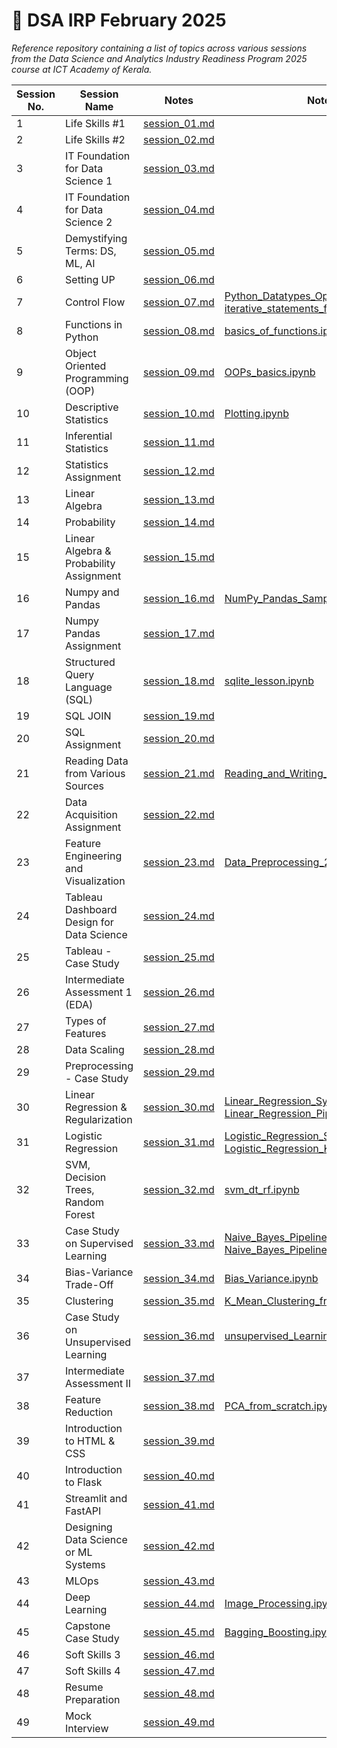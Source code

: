 # 📘 DSA IRP February 2025

_Reference repository containing a list of topics across various sessions from the Data Science and Analytics Industry Readiness Program 2025 course at ICT Academy of Kerala._

| Session No. | Session Name                                                               | Notes                                    | Notebook                                                                 |
|-------------|----------------------------------------------------------------------------|------------------------------------------|--------------------------------------------------------------------------|
| 1           | Life Skills #1                                                             | [session_01.md](notes/session_01.md)     |                                                                          |
| 2           | Life Skills #2                                                             | [session_02.md](notes/session_02.md)     |                                                                          |
| 3           | IT Foundation for Data Science 1                                           | [session_03.md](notes/session_03.md)     |                                                                          |
| 4           | IT Foundation for Data Science 2                                           | [session_04.md](notes/session_04.md)     |                                                                          |
| 5           | Demystifying Terms: DS, ML, AI                                             | [session_05.md](notes/session_05.md)     |                                                                          |
| 6           | Setting UP                                                                 | [session_06.md](notes/session_06.md)     |                                                                          |
| 7           | Control Flow                                                               | [session_07.md](notes/session_07.md)     | [Python_Datatypes_Operators.ipynb](notebooks/Python_Datatypes_Operators.ipynb), [iterative_statements_functions.ipynb](notebooks/iterative_statements_functions.ipynb) |
| 8           | Functions in Python                                                        | [session_08.md](notes/session_08.md)     | [basics_of_functions.ipynb](notebooks/basics_of_functions.ipynb)         |
| 9           | Object Oriented Programming (OOP)                                          | [session_09.md](notes/session_09.md)     | [OOPs_basics.ipynb](notebooks/OOPs_basics.ipynb)                         |
| 10          | Descriptive Statistics                                                     | [session_10.md](notes/session_10.md)     | [Plotting.ipynb](notebooks/Plotting.ipynb)                               |
| 11          | Inferential Statistics                                                     | [session_11.md](notes/session_11.md)     |                                                                          |
| 12          | Statistics Assignment                                                      | [session_12.md](notes/session_12.md)     |                                                                          |
| 13          | Linear Algebra                                                             | [session_13.md](notes/session_13.md)     |                                                                          |
| 14          | Probability                                                                | [session_14.md](notes/session_14.md)     |                                                                          |
| 15          | Linear Algebra & Probability Assignment                                    | [session_15.md](notes/session_15.md)     |                                                                          |
| 16          | Numpy and Pandas                                                           | [session_16.md](notes/session_16.md)     | [NumPy_Pandas_Sample.ipynb](notebooks/NumPy_Pandas_Sample.ipynb)         |
| 17          | Numpy Pandas Assignment                                                    | [session_17.md](notes/session_17.md)     |                                                                          |
| 18          | Structured Query Language (SQL)                                            | [session_18.md](notes/session_18.md)     | [sqlite_lesson.ipynb](notebooks/sqlite_lesson.ipynb)                     |
| 19          | SQL JOIN                                                                   | [session_19.md](notes/session_19.md)     |                                                                          |
| 20          | SQL Assignment                                                             | [session_20.md](notes/session_20.md)     |                                                                          |
| 21          | Reading Data from Various Sources                                          | [session_21.md](notes/session_21.md)     | [Reading_and_Writing_Data.ipynb](notebooks/Reading_and_Writing_Data.ipynb) |
| 22          | Data Acquisition Assignment                                                | [session_22.md](notes/session_22.md)     |                                                                          |
| 23          | Feature Engineering and Visualization                                      | [session_23.md](notes/session_23.md)     | [Data_Preprocessing_2.ipynb](notebooks/Data_Preprocessing_2.ipynb)       |
| 24          | Tableau Dashboard Design for Data Science                                  | [session_24.md](notes/session_24.md)     |                                                                          |
| 25          | Tableau - Case Study                                                       | [session_25.md](notes/session_25.md)     |                                                                          |
| 26          | Intermediate Assessment 1 (EDA)                                            | [session_26.md](notes/session_26.md)     |                                                                          |
| 27          | Types of Features                                                          | [session_27.md](notes/session_27.md)     |                                                                          |
| 28          | Data Scaling                                                               | [session_28.md](notes/session_28.md)     |                                                                          |
| 29          | Preprocessing - Case Study                                                 | [session_29.md](notes/session_29.md)     |                                                                          |
| 30          | Linear Regression & Regularization                                         | [session_30.md](notes/session_30.md)     | [Linear_Regression_Synthetic_Data.ipynb](notebooks/Linear_Regression_Synthetic_Data.ipynb), [Linear_Regression_Pipeline_Wine_Data.ipynb](notebooks/Linear_Regression_Pipeline_Wine_Data.ipynb) |
| 31          | Logistic Regression                                                        | [session_31.md](notes/session_31.md)     | [Logistic_Regression_Simple_Data.ipynb](notebooks/Logistic_Regression_Simple_Data.ipynb), [Logistic_Regression_KNN.ipynb](notebooks/Logistic_Regression_KNN.ipynb) |
| 32          | SVM, Decision Trees, Random Forest                                         | [session_32.md](notes/session_32.md)     | [svm_dt_rf.ipynb](notebooks/svm_dt_rf.ipynb)                            |
| 33          | Case Study on Supervised Learning                                          | [session_33.md](notes/session_33.md)     | [Naive_Bayes_Pipeline.ipynb](notebooks/Naive_Bayes_Pipeline.ipynb), [Naive_Bayes_Pipeline_Non_Tech.ipynb](notebooks/Naive_Bayes_Pipeline_Non_Tech.ipynb) |
| 34          | Bias-Variance Trade-Off                                                    | [session_34.md](notes/session_34.md)     | [Bias_Variance.ipynb](notebooks/Bias_Variance.ipynb)                    |
| 35          | Clustering                                                                 | [session_35.md](notes/session_35.md)     | [K_Mean_Clustering_from_scratch.ipynb](notebooks/K_Mean_Clustering_from_scratch.ipynb) |
| 36          | Case Study on Unsupervised Learning                                        | [session_36.md](notes/session_36.md)     | [unsupervised_Learning_K_means.ipy](notebooks/unsupervised_Learning_K_means.ipynb) |
| 37          | Intermediate Assessment II                                                 | [session_37.md](notes/session_37.md)     |                                                                          |
| 38          | Feature Reduction                                                          | [session_38.md](notes/session_38.md)     | [PCA_from_scratch.ipynb](notebooks/PCA_from_scratch.ipynb)                |
| 39          | Introduction to HTML & CSS                                                 | [session_39.md](notes/session_39.md)     |                                                                          |
| 40          | Introduction to Flask                                                      | [session_40.md](notes/session_40.md)     |                                                                          |
| 41          | Streamlit and FastAPI                                                      | [session_41.md](notes/session_41.md)     |                                                                          |
| 42          | Designing Data Science or ML Systems                                       | [session_42.md](notes/session_42.md)     |                                                                          |
| 43          | MLOps                                                                      | [session_43.md](notes/session_43.md)     |                                                                          |
| 44          | Deep Learning                                                              | [session_44.md](notes/session_44.md)     | [Image_Processing.ipynb](notebooks/Image_Processing.ipynb)              |
| 45          | Capstone Case Study                                                        | [session_45.md](notes/session_45.md)     | [Bagging_Boosting.ipynb](notebooks/Bagging_Boosting.ipynb)              |
| 46          | Soft Skills 3                                                              | [session_46.md](notes/session_46.md)     |                                                                          |
| 47          | Soft Skills 4                                                              | [session_47.md](notes/session_47.md)     |                                                                          |
| 48          | Resume Preparation                                                         | [session_48.md](notes/session_48.md)     |                                                                          |
| 49          | Mock Interview                                                             | [session_49.md](notes/session_49.md)     |                                                                          |
